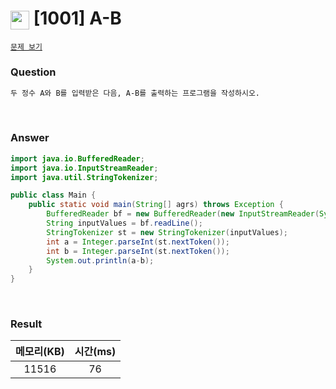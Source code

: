 # <img src="https://d2gd6pc034wcta.cloudfront.net/tier/1.svg" width="30" height="30" style="vertical-align: middle;"/> [1001] A-B

<a href="https://www.acmicpc.net/problem/1001 " target="_black">``문제 보기``</a>

<h3>Question</h3>

```bash
두 정수 A와 B를 입력받은 다음, A-B를 출력하는 프로그램을 작성하시오.
```

<br>

<h3>Answer</h3>

```java
import java.io.BufferedReader;
import java.io.InputStreamReader;
import java.util.StringTokenizer;

public class Main {
	public static void main(String[] agrs) throws Exception {
		BufferedReader bf = new BufferedReader(new InputStreamReader(System.in));
		String inputValues = bf.readLine();
		StringTokenizer st = new StringTokenizer(inputValues);
		int a = Integer.parseInt(st.nextToken());
		int b = Integer.parseInt(st.nextToken());
		System.out.println(a-b);
	}
}
```

<br>

<h3>Result</h3>

|메모리(KB)| 시간(ms)|
|:---:|:---:|
|11516|76|